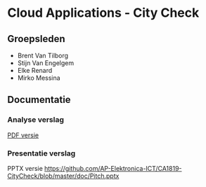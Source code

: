 # Cloud Applications - City Check

## Groepsleden
* Brent Van Tilborg
* Stijn Van Engelgem
* Elke Renard
* Mirko Messina

## Documentatie

### Analyse verslag
[PDF versie](doc/CAPP_Verslag.pdf)

### Presentatie verslag
PPTX versie https://github.com/AP-Elektronica-ICT/CA1819-CityCheck/blob/master/doc/Pitch.pptx
